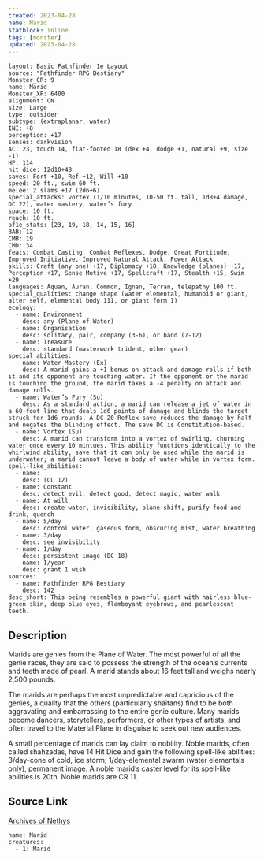 ```yaml
---
created: 2023-04-28
name: Marid
statblock: inline
tags: [monster]
updated: 2023-04-28
---
```

```statblock
layout: Basic Pathfinder 1e Layout
source: "Pathfinder RPG Bestiary"
Monster_CR: 9
name: Marid
Monster_XP: 6400
alignment: CN
size: Large
type: outsider
subtype: (extraplanar, water)
INI: +8
perception: +17
senses: darkvision
AC: 23, touch 14, flat-footed 18 (dex +4, dodge +1, natural +9, size -1)
HP: 114
hit_dice: 12d10+48
saves: Fort +10, Ref +12, Will +10
speed: 20 ft., swim 60 ft.
melee: 2 slams +17 (2d6+6)
special_attacks: vortex (1/10 minutes, 10-50 ft. tall, 1d8+4 damage, DC 22), water mastery, water’s fury
space: 10 ft.
reach: 10 ft.
pf1e_stats: [23, 19, 18, 14, 15, 16]
BAB: 12
CMB: 19
CMD: 34
feats: Combat Casting, Combat Reflexes, Dodge, Great Fortitude, Improved Initiative, Improved Natural Attack, Power Attack
skills: Craft (any one) +17, Diplomacy +18, Knowledge (planes) +17, Perception +17, Sense Motive +17, Spellcraft +17, Stealth +15, Swim +29
languages: Aquan, Auran, Common, Ignan, Terran, telepathy 100 ft.
special_qualities: change shape (water elemental, humanoid or giant, alter self, elemental body III, or giant form I)
ecology:
  - name: Environment
    desc: any (Plane of Water)
  - name: Organisation
    desc: solitary, pair, company (3-6), or band (7-12)
  - name: Treasure
    desc: standard (masterwork trident, other gear)
special_abilities:
  - name: Water Mastery (Ex)
    desc: A marid gains a +1 bonus on attack and damage rolls if both it and its opponent are touching water. If the opponent or the marid is touching the ground, the marid takes a -4 penalty on attack and damage rolls.
  - name: Water’s Fury (Su)
    desc: As a standard action, a marid can release a jet of water in a 60-foot line that deals 1d6 points of damage and blinds the target struck for 1d6 rounds. A DC 20 Reflex save reduces the damage by half and negates the blinding effect. The save DC is Constitution-based.
  - name: Vortex (Su)
    desc: A marid can transform into a vortex of swirling, churning water once every 10 mintues. This ability functions identically to the whirlwind ability, save that it can only be used while the marid is underwater; a marid cannot leave a body of water while in vortex form.
spell-like_abilities:
  - name:
    desc: (CL 12)
  - name: Constant
    desc: detect evil, detect good, detect magic, water walk
  - name: At will
    desc: create water, invisibility, plane shift, purify food and drink, quench
  - name: 5/day
    desc: control water, gaseous form, obscuring mist, water breathing
  - name: 3/day
    desc: see invisibility
  - name: 1/day
    desc: persistent image (DC 18)
  - name: 1/year
    desc: grant 1 wish
sources:
  - name: Pathfinder RPG Bestiary
    desc: 142
desc_short: This being resembles a powerful giant with hairless blue-green skin, deep blue eyes, flamboyant eyebrows, and pearlescent teeth.
```
## Description
Marids are genies from the Plane of Water. The most powerful of all the genie races, they are said to possess the strength of the ocean’s currents and teeth made of pearl. A marid stands about 16 feet tall and weighs nearly 2,500 pounds.

The marids are perhaps the most unpredictable and capricious of the genies, a quality that the others (particularly shaitans) find to be both aggravating and embarrassing to the entire genie culture. Many marids become dancers, storytellers, performers, or other types of artists, and often travel to the Material Plane in disguise to seek out new audiences.

A small percentage of marids can lay claim to nobility. Noble marids, often called shahzadas, have 14 Hit Dice and gain the following spell-like abilities: 3/day-cone of cold, ice storm; 1/day-elemental swarm (water elementals only), permanent image. A noble marid’s caster level for its spell-like abilities is 20th. Noble marids are CR 11.
## Source Link
[Archives of Nethys](https://aonprd.com/MonsterDisplay.aspx?ItemName=Marid)
```encounter-table
name: Marid
creatures:
  - 1: Marid
```
